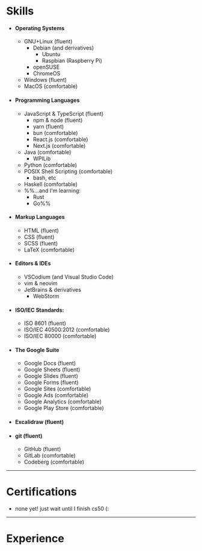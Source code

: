 # Skills

<!-- %% add devicons later %% -->
- #### Operating Systems
	- GNU+Linux (fluent)
		- Debian (and derivatives)
			- Ubuntu
			- Raspbian (Raspberry Pi)
		- openSUSE
		- ChromeOS
	- Windows (fluent)
	- MacOS (comfortable)
- #### Programming Languages
	- JavaScript & TypeScript (fluent)
		- npm & node (fluent)
		- yarn (fluent)
		- bun (comfortable)
		- React.js (comfortable)
		- Next.js (comfortable)
	- Java (comfortable)
		- WPILib
	- Python (comfortable)
	- POSIX Shell Scripting (comfortable)
		- bash, etc
	- Haskell (comfortable)
	- %%...and I'm learning:
		- Rust
		- Go%%
- #### Markup Languages
	- HTML (fluent)
	- CSS (fluent)
	- SCSS (fluent)
	- LaTeX (comfortable)
- #### Editors & IDEs
	- VSCodium (and Visual Studio Code)
	- vim & neovim
	- JetBrains & derivatives
		- WebStorm
- #### ISO/IEC Standards:
	- ISO 8601 (fluent)
	- ISO/IEC 40500:2012 (comfortable)
	- ISO/IEC 80000 (comfortable)
- #### The Google Suite
	- Google Docs (fluent)
	- Google Sheets (fluent)
	- Google Slides (fluent)
	- Google Forms (fluent)
	- Google Sites (comfortable)
	- Google Ads (comfortable)
	- Google Analytics (comfortable)
	- Google Play Store (comfortable)
- #### Excalidraw (fluent)
- #### git (fluent)
	- GitHub (fluent)
	- GitLab (comfortable)
	- Codeberg (comfortable)

---

# Certifications

- none yet! just wait until I finish cs50 (:

---

# Experience


